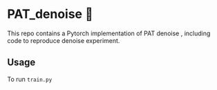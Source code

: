 # PAT_denoise 🌟

This repo contains a Pytorch implementation of PAT denoise , including code to reproduce denoise experiment.

## Usage
To run ```train.py```